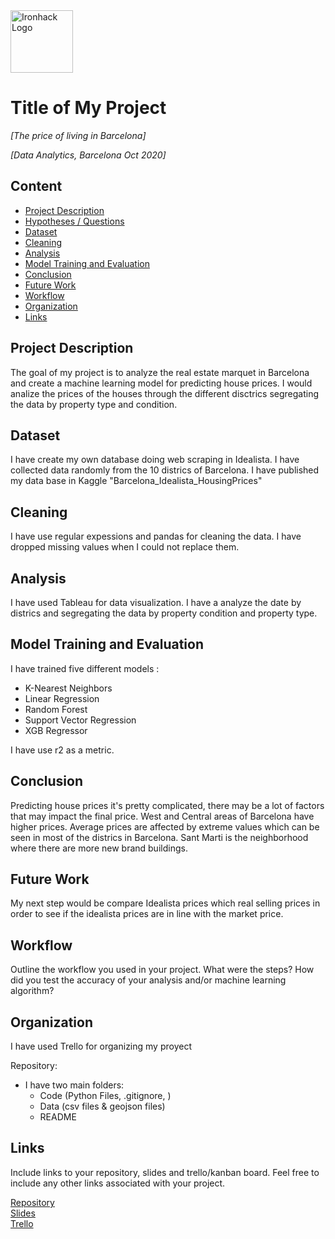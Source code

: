 <img src="https://bit.ly/2VnXWr2" alt="Ironhack Logo" width="100"/>

# Title of My Project
*[The price of living in Barcelona]*

*[Data Analytics, Barcelona Oct 2020]*

## Content
- [Project Description](#project-description)
- [Hypotheses / Questions](#hypotheses-questions)
- [Dataset](#dataset)
- [Cleaning](#cleaning)
- [Analysis](#analysis)
- [Model Training and Evaluation](#model-training-and-evaluation)
- [Conclusion](#conclusion)
- [Future Work](#future-work)
- [Workflow](#workflow)
- [Organization](#organization)
- [Links](#links)

## Project Description
The goal of my project is to analyze the real estate marquet in Barcelona and create a machine learning model for predicting house prices.
I would analize the prices of the houses through the different disctrics segregating the data by property type and condition.


## Dataset
I have create my own database doing web scraping in Idealista.
I have collected data randomly from the 10 districs of Barcelona.
I have published my data base in Kaggle "Barcelona_Idealista_HousingPrices"

## Cleaning
I have use regular expessions and pandas for cleaning the data. I have dropped missing values when I could not replace them.

## Analysis
I have used Tableau for data visualization.
I have a analyze the date by districs and segregating the data by property condition and property type.


## Model Training and Evaluation
I have trained five different models : 
- K-Nearest Neighbors
- Linear Regression
- Random Forest
- Support Vector Regression
- XGB Regressor

I have use r2 as a metric.

## Conclusion
Predicting house prices it's pretty complicated, there may be a lot of factors that may impact the final price.
West and Central areas of Barcelona have higher prices. 
Average prices are affected by extreme values which can be seen in most of the districs in Barcelona.
Sant Marti is the neighborhood where there are more new brand buildings.

## Future Work
My next step would be compare Idealista prices which real selling prices in order to see if the idealista prices are in line with the market price.

## Workflow
Outline the workflow you used in your project. What were the steps?
How did you test the accuracy of your analysis and/or machine learning algorithm?

## Organization
I have used Trello for organizing my proyect

Repository:
- I have two main folders:
	- Code (Python Files, .gitignore, )
	- Data (csv files & geojson files)
	- README 

## Links
Include links to your repository, slides and trello/kanban board. Feel free to include any other links associated with your project.


[Repository](https://github.com/Jyu-as/Project-Week-8-Final-Project/blob/master/your-project/README.md)  
[Slides](https://docs.google.com/presentation/d/1H6QvCdSc6cJSL3QJMT-gw5GrnjwGF1B49OrD5vKln6g/edit#slide=id.gb17d8b65db_0_92)  
[Trello](https://trello.com/b/Uk3rX5IR/final-project-bcn-real-state)  
